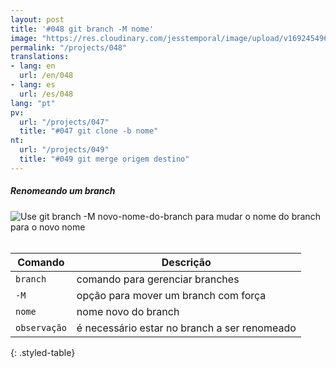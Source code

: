 ```yaml
---
layout: post
title: '#048 git branch -M nome'
image: "https://res.cloudinary.com/jesstemporal/image/upload/v1692454968/gitfichas/pt/048/thumbnail_i0olsr.jpg"
permalink: "/projects/048"
translations:
- lang: en
  url: /en/048
- lang: es
  url: /es/048
lang: "pt"
pv:
  url: "/projects/047"
  title: "#047 git clone -b nome"
nt:
  url: "/projects/049"
  title: "#049 git merge origem destino"
---
```

##### Renomeando um branch

<img alt="Use git branch -M novo-nome-do-branch para mudar o nome do branch para o novo nome" src="https://res.cloudinary.com/jesstemporal/image/upload/v1692454968/gitfichas/pt/048/full_q0vvdz.jpg"><br><br>

| Comando | Descrição |
|---------|-----------|
| `branch` | comando para gerenciar branches |
| `-M` | opção para mover um branch com força |
| `nome` | nome novo do branch |
| `observação` | é necessário estar no branch a ser renomeado |
{: .styled-table}

<!--
<br>

Leia mais sobre esse comando no blog post a seguir:

<a href="https://jtemporal.com/desfazendo-o-ultimo-commit-e-reaproveitando-a-mensagem/">
  <strong>Desfazendo o último commit e mantendo as alterações para um próximo commit</strong>
</a>
-->

